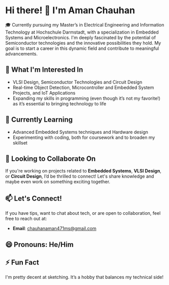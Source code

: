 # Hi there! 👋 I'm Aman Chauhan

🎓 Currently pursuing my Master’s in Electrical Engineering and Information Technology at Hochschule Darmstadt, with a specialization in Embedded Systems and Microelectronics. I'm deeply fascinated by the potential of Semiconductor technologies and the innovative possibilities they hold. My goal is to start a career in this dynamic field and contribute to meaningful advancements.

## 👀 What I'm Interested In
- VLSI Design, Semiconductor Technologies and Circuit Design
- Real-time Object Detection, Microcontroller and Embedded System Projects, and IoT Applications
- Expanding my skills in programming (even though it’s not my favorite!) as it’s essential to bringing technology to life

## 🌱 Currently Learning
- Advanced Embedded Systems techniques and Hardware design
- Experimenting with coding, both for coursework and to broaden my skillset

## 💼 Looking to Collaborate On
If you're working on projects related to **Embedded Systems**, **VLSI Design**, or **Circuit Design**, I’d be thrilled to connect! Let's share knowledge and maybe even work on something exciting together.

## 📫 Let's Connect!
If you have tips, want to chat about tech, or are open to collaboration, feel free to reach out at:
- **Email**: chauhanaman471ms@gmail.com

## 😄 Pronouns: He/Him

## ⚡ Fun Fact
I'm pretty decent at sketching. It’s a hobby that balances my technical side!

<!---
chauhanaman471/chauhanaman471 is a ✨ special ✨ repository because its `README.md` appears on your GitHub profile.
You can click the Preview link to take a look at your changes.
--->


